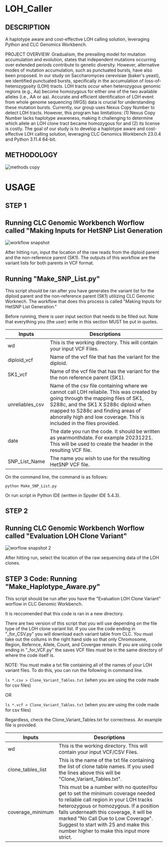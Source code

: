 # LOH_Caller
## DESCRIPTION

A haplotype aware and cost-effective LOH calling solution, leveraging Python and CLC Genomics Workbench.

PROJECT OVERVIEW: Gradualism, the prevailing model for mutation accumulation and evolution, states that independent mutations occurring over extended periods contribute to genetic diversity. However, alternative modes of mutation accumulation, such as punctuated bursts, have also been proposed. In our study on Saccharomyces cerevisiae (baker's yeast), we identified punctuated bursts, specifically in the accumulation of loss-of-heterozygosity (LOH) tracts. LOH tracts occur when heterozygous genomic regions (e.g., Aa) become homozygous for either one of the two available alleles (i.e., AA or aa). Accurate and efficient identification of LOH event from whole genome sequencing (WGS) data is crucial for understanding these mutation bursts. Currently, our group uses Nexus Copy Number to detect LOH tracts. However, this program has limitations: (1) Nexus Copy Number lacks haplotype awareness, making it challenging to determine which allele an LOH clone tract became homozygous for and (2) its license is costly. The goal of our study is to develop a haplotype aware and cost-effective LOH calling solution, leveraging CLC Genomics Workbench 23.0.4 and Python 3.11.4 64-bit. 

## METHODOLOGY
![methods copy](https://github.com/JoyLove0/LOH_Finder/assets/108104001/20b85501-5da6-4908-a9d5-f001fba95c62)

# USAGE

## STEP 1 

## Running CLC Genomic Workbench Worflow called "Making Inputs for HetSNP List Generation 

![workflow snapshot](https://github.com/JoyLove0/LOH_Caller/assets/108104001/ba0c8a88-781f-4789-baf7-7d2ed7c3039c)

After hitting run, input the location of the raw reads from the diploid parent and the non-reference parent (SK1). The outputs of this workflow are the variant lists for both parents in VCF format.

## Running "Make_SNP_List.py"

This script should be ran after you have generates the variant list for the diploid parent and the non-reference parent (SK1) utilizing CLC Genomic Worknech. The workflow that does this process is called "Making Inputs for HetSNP List Generation."

Before running, there is user input section that needs to be filled out. Note that everything you (the user) write in this section MUST be put in quotes.

| Inputs          | Descriptions  |
| --------------  | ------------- |
| wd              | This is the working directory. This will contain your input VCF Files. |
| diploid_vcf     | Name of the vcf file that has the variant for the diploid. |
| SK1_vcf         | Name of the vcf file that has the variant for the the non reference parent (SK1). | 
| unreliables_csv | Name of the csv file containing where we cannot call LOH reliabile. This was created by going through the mapping files of SK1, S288c, and the SK1 X S288c diploid when mapped to S288c and finding areas of abnorally high and low coverage. This is included in the files provided. |   
| date | The date you run the code. It should be written as yearmonthdate. For example 20231221. This will be used to create the header in the resulting VCF file. |
| SNP_List_Name   | The name you wish to use for the resulting HetSNP VCF file. |

On the command line, the command is as follows:

`python Make_SNP_List.py`

Or run script in Python IDE (written in Spyder IDE 5.4.3).

## STEP 2

## Running CLC Genomic Workbench Worflow called "Evaluation LOH Clone Variant"

![worflow snapshot 2](https://github.com/JoyLove0/LOH_Caller/assets/108104001/a793ad79-6d64-45d2-8539-8b66b18fdde9)

After hitting run, select the location of the raw sequencing data of the LOH clones.

## STEP 3 Code: Running "Make_Haplotype_Aware.py"

This script should be run after you have the "Evaluation LOH Clone Variant" worflow in CLC Genomic Workbench. 

It is reccomended that this code is ran in a new directory.

There are two version of this script that you will use depending on the file type of the LOH clone variant list. If you use the code ending in "_for_CSV.py" you will download each variant table from CLC. You must take out the collums in the right hand side so that only Chromosome, Region, Refernce, Allele, Count, and Covergae remain. If you are using code ending in "_for_VCF.py" the saves VCF files must be in the same directory of where the code itself is. 

NOTE: You must make a txt file containing all of the names of your LOH variant files. To do this, you can run the following in command line.

`ls *.csv > Clone_Variant_Tables.txt` (when you are using the code made for csv files)

OR 

`ls *.vcf > Clone_Variant_Tables.txt` (when you are using the code made for csv files)

Regardless, check the Clone_Variant_Tables.txt for correctness. An example file is provided. 

| Inputs            | Descriptions   |
| ----------------  | -------------- |
| wd                | This is the working directory. This will contain your input VCF/CSV Files. |
| clone_tables_list | This is the name of the txt file containing the list of clone table names. If you used the lines above this will be "Clone_Variant_Tables.txt". |
| coverage_minimum  | This must be a number with no quotesYou get to set the minimum coverage needed to reliable call region in your LOH tracks heterozygous or homozygous. If a position falls underneath this coverage, it will be marked "No Call Due to Low Coverage". Suggest to start with 25 and make this number higher to make this input more strict. | 
